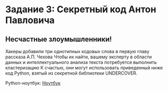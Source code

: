 # Задание 3: Секретный код Антон Павловича
## Несчастные злоумышленники!
Хакеры добавили три однотипных кодовых слова в первую главу рассказа А.П. Чехова 
Чтобы их найти, вашему эксперту в области данных и интеллектуального анализа текста потребуется выполнить кластеризацию
К счастью, они могут использовать приведенный ниже код Python, взятый из секретной библиотеки UNDERCOVER.

Python-ноутбук: [Ноутбук](data/Secret_code.ipynb)
